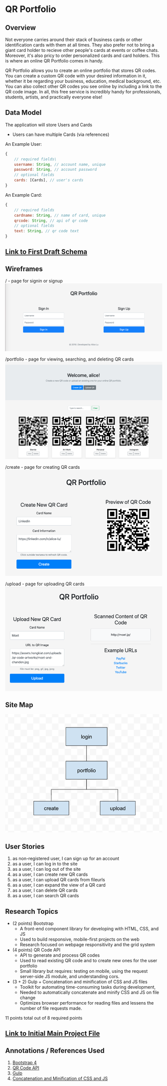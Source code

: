 # QR Portfolio

## Overview

Not everyone carries around their stack of business cards or other identification cards with them at all times. They also prefer not to bring a giant card holder to recieve other people's cards at events or coffee chats. Moreover, it's also pricy to order personalized cards and card holders. This is where an online QR Portfolio comes in handy.

QR Portfolio allows you to create an online portfolio that stores QR codes. You can create a custom QR code with your desired information in it, whether it be regarding your business, education, medical background, etc. You can also collect other QR codes you see online by including a link to the QR code image. In all, this free service is incredibly handy for professionals, students, artists, and practically everyone else!  

## Data Model

The application will store Users and Cards

* Users can have multiple Cards (via references)

An Example User:

```javascript
{
    // required fields\
    username: String, // account name, unique
    password: String, // account password
    // optional fields
    cards: [Cards], // user's cards
}
```

An Example Card: 

```javascript
{
    // required fields
    cardname: String, // name of card, unique
    qrcode: String, // api of qr code
    // optional fields
    text: String, // qr code text
}
```

## [Link to First Draft Schema](db.js) 

## Wireframes

/ - page for signin or signup
![login](documentation/login.png)

/portfolio - page for viewing, searching, and deleting QR cards
![home](documentation/portfolio.png)

/create - page for creating QR cards
![customer-profile/slug](documentation/create.png)

/upload - page for uploading QR cards
![customer-new](documentation/upload.png)

## Site Map
![Site map](documentation/sitemap.png) 

## User Stories

1. as non-registered user, I can sign up for an account
2. as a user, I can log in to the site
3. as a user, I can log out of the site
4. as a user, I can create new QR cards
5. as a user, I can upload QR cards from fileurls
6. as a user, I can expand the view of a QR card
7. as a user, I can delete QR cards
8. as a user, I can search QR cards

## Research Topics

* (2 points) Bootstrap
    * A front-end component library for developing with HTML, CSS, and JS
    * Used to build responsive, mobile-first projects on the web
    * Research focused on webpage responsitivity and the grid system
* (4 points) QR Code API
    * API to generate and process QR codes 
    * Used to read existing QR code and to create new ones for the user portfolio
    * Small library but requires: testing on mobile, using the request server-side JS module, and understanding cors.
* (3 + 2) Gulp + Concatenation and minification of CSS and JS files
    * Toolkit for automating time-consuming tasks during development, 
    * Needed to automatically concatenate and minify CSS and JS on file change  
    * Optimizes browser performance for reading files and lessens the number of file requests made.

11 points total out of 8 required points 

## [Link to Initial Main Project File](app.js) 

## Annotations / References Used

1. [Bootstrap 4](https://getbootstrap.com/)
2. [QR Code API](http://goqr.me/api/) 
3. [Gulp](https://gulpjs.com/)
4. [Concatenation and Minification of CSS and JS](https://www.toptal.com/javascript/optimize-js-and-css-with-gulp)